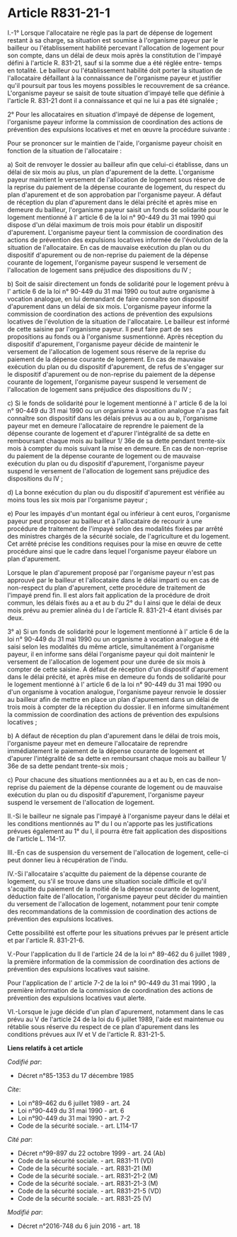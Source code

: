 # Article R831-21-1

I.-1° Lorsque l'allocataire ne règle pas la part de dépense de logement restant à sa charge, sa situation est soumise à
l'organisme payeur par le bailleur ou l'établissement habilité percevant l'allocation de logement pour son compte, dans un
délai de deux mois après la constitution de l'impayé défini à l'article R. 831-21, sauf si la somme due a été réglée entre-
temps en totalité. Le bailleur ou l'établissement habilité doit porter la situation de l'allocataire défaillant à la
connaissance de l'organisme payeur et justifier qu'il poursuit par tous les moyens possibles le recouvrement de sa créance.
L'organisme payeur se saisit de toute situation d'impayé telle que définie à l'article R. 831-21 dont il a connaissance et
qui ne lui a pas été signalée ; 

2° Pour les allocataires en situation d'impayé de dépense de logement, l'organisme payeur informe la commission de
coordination des actions de prévention des expulsions locatives et met en œuvre la procédure suivante : 

Pour se prononcer sur le maintien de l'aide, l'organisme payeur choisit en fonction de la situation de l'allocataire : 

a) Soit de renvoyer le dossier au bailleur afin que celui-ci établisse, dans un délai de six mois au plus, un plan
d'apurement de la dette. L'organisme payeur maintient le versement de l'allocation de logement sous réserve de la reprise du
paiement de la dépense courante de logement, du respect du plan d'apurement et de son approbation par l'organisme payeur. A
défaut de réception du plan d'apurement dans le délai précité et après mise en demeure du bailleur, l'organisme payeur saisit
un fonds de solidarité pour le logement mentionné à l' article 6 de la loi n° 90-449 du 31 mai 1990  qui dispose d'un délai
maximum de trois mois pour établir un dispositif d'apurement. L'organisme payeur tient la commission de coordination des
actions de prévention des expulsions locatives informée de l'évolution de la situation de l'allocataire. En cas de mauvaise
exécution du plan ou du dispositif d'apurement ou de non-reprise du paiement de la dépense courante de logement, l'organisme
payeur suspend le versement de l'allocation de logement sans préjudice des dispositions du IV ; 

b) Soit de saisir directement un fonds de solidarité pour le logement prévu à l' article 6 de la loi n° 90-449 du 31 mai 1990
ou tout autre organisme à vocation analogue, en lui demandant de faire connaître son dispositif d'apurement dans un délai de
six mois. L'organisme payeur informe la commission de coordination des actions de prévention des expulsions locatives de
l'évolution de la situation de l'allocataire. Le bailleur est informé de cette saisine par l'organisme payeur. Il peut faire
part de ses propositions au fonds ou à l'organisme susmentionné. Après réception du dispositif d'apurement, l'organisme
payeur décide de maintenir le versement de l'allocation de logement sous réserve de la reprise du paiement de la dépense
courante de logement. En cas de mauvaise exécution du plan ou du dispositif d'apurement, de refus de s'engager sur le
dispositif d'apurement ou de non-reprise du paiement de la dépense courante de logement, l'organisme payeur suspend le
versement de l'allocation de logement sans préjudice des dispositions du IV ; 

c) Si le fonds de solidarité pour le logement mentionné à l' article 6 de la loi n° 90-449 du 31 mai 1990  ou un organisme à
vocation analogue n'a pas fait connaître son dispositif dans les délais prévus au a ou au b, l'organisme payeur met en
demeure l'allocataire de reprendre le paiement de la dépense courante de logement et d'apurer l'intégralité de sa dette en
remboursant chaque mois au bailleur 1/ 36e de sa dette pendant trente-six mois à compter du mois suivant la mise en demeure.
En cas de non-reprise du paiement de la dépense courante de logement ou de mauvaise exécution du plan ou du dispositif
d'apurement, l'organisme payeur suspend le versement de l'allocation de logement sans préjudice des dispositions du IV ; 

d) La bonne exécution du plan ou du dispositif d'apurement est vérifiée au moins tous les six mois par l'organisme payeur ; 

e) Pour les impayés d'un montant égal ou inférieur à cent euros, l'organisme payeur peut proposer au bailleur et à
l'allocataire de recourir à une procédure de traitement de l'impayé selon des modalités fixées par arrêté des ministres
chargés de la sécurité sociale, de l'agriculture et du logement. Cet arrêté précise les conditions requises pour la mise en
œuvre de cette procédure ainsi que le cadre dans lequel l'organisme payeur élabore un plan d'apurement. 

Lorsque le plan d'apurement proposé par l'organisme payeur n'est pas approuvé par le bailleur et l'allocataire dans le délai
imparti ou en cas de non-respect du plan d'apurement, cette procédure de traitement de l'impayé prend fin. Il est alors fait
application de la procédure de droit commun, les délais fixés au a et au b du 2° du I ainsi que le délai de deux mois prévu
au premier alinéa du I de l'article R. 831-21-4 étant divisés par deux. 

3° a) Si un fonds de solidarité pour le logement mentionné à l' article 6 de la loi n° 90-449 du 31 mai 1990  ou un organisme
à vocation analogue a été saisi selon les modalités du même article, simultanément à l'organisme payeur, il en informe sans
délai l'organisme payeur qui doit maintenir le versement de l'allocation de logement pour une durée de six mois à compter de
cette saisine. A défaut de réception d'un dispositif d'apurement dans le délai précité, et après mise en demeure du fonds de
solidarité pour le logement mentionné à l' article 6 de la loi n° 90-449 du 31 mai 1990  ou d'un organisme à vocation
analogue, l'organisme payeur renvoie le dossier au bailleur afin de mettre en place un plan d'apurement dans un délai de
trois mois à compter de la réception du dossier. Il en informe simultanément la commission de coordination des actions de
prévention des expulsions locatives ; 

b) A défaut de réception du plan d'apurement dans le délai de trois mois, l'organisme payeur met en demeure l'allocataire de
reprendre immédiatement le paiement de la dépense courante de logement et d'apurer l'intégralité de sa dette en remboursant
chaque mois au bailleur 1/ 36e de sa dette pendant trente-six mois ; 

c) Pour chacune des situations mentionnées au a et au b, en cas de non-reprise du paiement de la dépense courante de logement
ou de mauvaise exécution du plan ou du dispositif d'apurement, l'organisme payeur suspend le versement de l'allocation de
logement. 

II.-Si le bailleur ne signale pas l'impayé à l'organisme payeur dans le délai et les conditions mentionnés au 1° du I ou
n'apporte pas les justifications prévues également au 1° du I, il pourra être fait application des dispositions de l'article
L. 114-17. 

III.-En cas de suspension du versement de l'allocation de logement, celle-ci peut donner lieu à récupération de l'indu. 

IV.-Si l'allocataire s'acquitte du paiement de la dépense courante de logement, ou s'il se trouve dans une situation sociale
difficile et qu'il s'acquitte du paiement de la moitié de la dépense courante de logement, déduction faite de l'allocation,
l'organisme payeur peut décider du maintien du versement de l'allocation de logement, notamment pour tenir compte des
recommandations de la commission de coordination des actions de prévention des expulsions locatives. 

Cette possibilité est offerte pour les situations prévues par le présent article et par l'article R. 831-21-6. 

V.-Pour l'application du  II de l'article 24 de la loi n° 89-462 du 6 juillet 1989 , la première information de la commission
de coordination des actions de prévention des expulsions locatives vaut saisine. 

Pour l'application de l' article 7-2 de la loi n° 90-449 du 31 mai 1990 , la première information de la commission de
coordination des actions de prévention des expulsions locatives vaut alerte. 

VI.-Lorsque le juge décide d'un plan d'apurement, notamment dans le cas prévu au V de l'article 24 de la loi du 6 juillet
1989, l'aide est maintenue ou rétablie sous réserve du respect de ce plan d'apurement dans les conditions prévues aux IV et V
de l'article R. 831-21-5.

**Liens relatifs à cet article**

_Codifié par_:

  - Décret n°85-1353 du 17 décembre 1985

_Cite_:

  - Loi n°89-462 du 6 juillet 1989 - art. 24
  - Loi n°90-449 du 31 mai 1990 - art. 6
  - Loi n°90-449 du 31 mai 1990 - art. 7-2
  - Code de la sécurité sociale. - art. L114-17

_Cité par_:

  - Décret n°99-897 du 22 octobre 1999 - art. 24 (Ab)
  - Code de la sécurité sociale. - art. R831-11 (VD)
  - Code de la sécurité sociale. - art. R831-21 (M)
  - Code de la sécurité sociale. - art. R831-21-2 (M)
  - Code de la sécurité sociale. - art. R831-21-3 (M)
  - Code de la sécurité sociale. - art. R831-21-5 (VD)
  - Code de la sécurité sociale. - art. R831-25 (V)

_Modifié par_:

  - Décret n°2016-748 du 6 juin 2016 - art. 18
